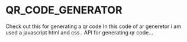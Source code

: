 # QR_CODE_GENERATOR
Check out this for generating a qr code 
In this code of ar generetor i am used a javascript html and css..
API for generating qr code...
